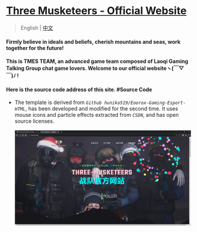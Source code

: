 #  [ Three Musketeers - Official Website ](https://tmes.eu.org/)
> English | [中文](README_CN.md) 
#### Firmly believe in ideals and beliefs, cherish mountains and seas, work together for the future!
#### This is TMES TEAM, an advanced game team composed of Laoqi Gaming Talking Group chat game lovers. Welcome to our official websiteヽ(￣▽￣)ﾉ !
#### Here is the source code address of this site.   #Source Code
- The template is derived from <i>`Github huniko519/Eoorox-Gaming-Esport-HTML`</i>, has been developed and modified for the second time. It uses mouse icons and particle effects extracted from <i>`CSDN`</i>, and has open source licenses.<br><br>
[![Index](img/blog/inner_b1.webp "Index")](https://tmes.eu.org/)



